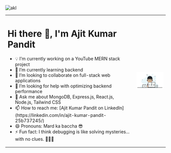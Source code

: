 ![akl](https://github.com/user-attachments/assets/1f7fb17a-8b46-4296-b5a4-bc33159c635c)


<table style="border: none;">
  <tr >
    <td>
      <h1>Hi there 👋, I'm Ajit Kumar Pandit</h1>
      <ul>
        <li>💡 I’m currently working on a YouTube MERN stack project</li>
        <li>🌱 I’m currently learning backend</li>
        <li>🤝 I’m looking to collaborate on full-stack web applications</li>
        <li>🤔 I’m looking for help with optimizing backend performance</li>
        <li>💬 Ask me about MongoDB, Express.js, React.js, Node.js, Tailwind CSS</li>
        <li>📫 How to reach me: [Ajit Kumar Pandit on LinkedIn](https://linkedin.com/in/ajit-kumar-pandit-25b737245/)</li>
        <li>😄 Pronouns: Mard ka baccha 😎</li>
        <li>⚡ Fun fact: I think debugging is like solving mysteries... with no clues. 🕵️‍♂️😂</li>
      </ul>
    </td >
    <td style="border: none;">
      <img src="giphy.gif" alt="Coding GIF" width="250">
    </td>
  </tr>
</table>



